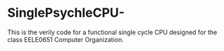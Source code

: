 # SinglePsychleCPU-
This is the verily code for a functional single cycle CPU designed for the class EELE0651 Computer Organization.
